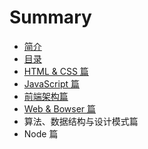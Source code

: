 # Summary

* [简介](README.md)
* [目录](chapter1.md)
* [HTML & CSS 篇](css-pian.md)
* [JavaScript 篇](javascript-pian.md)
* [前端架构篇](qian-duan-jia-gou-pian.md)
* [Web & Bowser 篇](web-and-bowser-pian.md)
* 算法、数据结构与设计模式篇
* Node 篇

